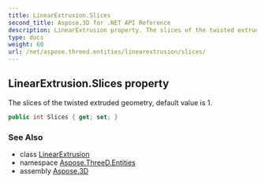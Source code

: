 ```yaml
---
title: LinearExtrusion.Slices
second_title: Aspose.3D for .NET API Reference
description: LinearExtrusion property. The slices of the twisted extruded geometry default value is 1
type: docs
weight: 60
url: /net/aspose.threed.entities/linearextrusion/slices/
---
```

## LinearExtrusion.Slices property

The slices of the twisted extruded geometry, default value is 1.

```csharp
public int Slices { get; set; }
```

### See Also

* class [LinearExtrusion](../)
* namespace [Aspose.ThreeD.Entities](../../linearextrusion/)
* assembly [Aspose.3D](../../../)


